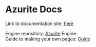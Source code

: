 # Azurite Docs
Link to documentation site: [here](https://azurite-engine.github.io/Azurite-Docs/)

Engine repository: [Azurite](https://github.com/azurite-engine/Azurite) Engine<br/>
Guide to making your own pages: [Guide](https://azurite-engine.github.io/Azurite-Docs/tutorials/creating-docs.html)<br/>

